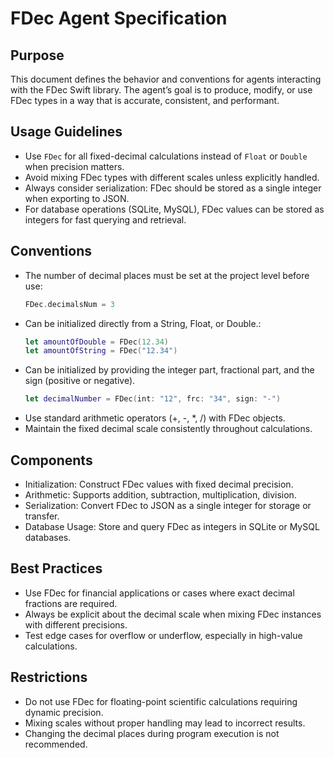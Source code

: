 # FDec Agent Specification

## Purpose
This document defines the behavior and conventions for agents interacting with the FDec Swift library. The agent’s goal is to produce, modify, or use FDec types in a way that is accurate, consistent, and performant.

## Usage Guidelines

- Use `FDec` for all fixed-decimal calculations instead of `Float` or `Double` when precision matters.
- Avoid mixing FDec types with different scales unless explicitly handled.
- Always consider serialization: FDec should be stored as a single integer when exporting to JSON.
- For database operations (SQLite, MySQL), FDec values can be stored as integers for fast querying and retrieval.

## Conventions
- The number of decimal places must be set at the project level before use:
   ```swift
  FDec.decimalsNum = 3
  ```
- Can be initialized directly from a String, Float, or Double.:
  ```swift
  let amountOfDouble = FDec(12.34)
  let amountOfString = FDec("12.34")
  ```
- Can be initialized by providing the integer part, fractional part, and the sign (positive or negative).
  ```swift
  let decimalNumber = FDec(int: "12", frc: "34", sign: "-")
  ```
- Use standard arithmetic operators (+, -, *, /) with FDec objects.
- Maintain the fixed decimal scale consistently throughout calculations.

## Components
- Initialization: Construct FDec values with fixed decimal precision.
- Arithmetic: Supports addition, subtraction, multiplication, division.
- Serialization: Convert FDec to JSON as a single integer for storage or transfer.
- Database Usage: Store and query FDec as integers in SQLite or MySQL databases.

## Best Practices
- Use FDec for financial applications or cases where exact decimal fractions are required.
- Always be explicit about the decimal scale when mixing FDec instances with different precisions.
- Test edge cases for overflow or underflow, especially in high-value calculations.

## Restrictions
- Do not use FDec for floating-point scientific calculations requiring dynamic precision.
- Mixing scales without proper handling may lead to incorrect results.
- Changing the decimal places during program execution is not recommended.

